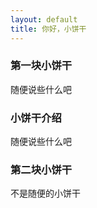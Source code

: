 ```yaml
---
layout: default
title: 你好，小饼干
---
```


### 第一块小饼干
随便说些什么吧

### 小饼干介绍
随便说些什么吧

### 第二块小饼干
不是随便的小饼干